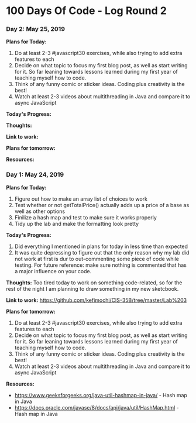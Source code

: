 # 100 Days Of Code - Log Round 2

### Day 2: May 25, 2019

**Plans for Today:**
1. Do at least 2-3 #javascript30 exercises, while also trying to add extra features to each
2. Decide on what topic to focus my first blog post, as well as start writing for it. So far leaning towards lessons learned during my first year of teaching myself how to code.
3. Think of any funny comic or sticker ideas. Coding plus creativity is the best!
4. Watch at least 2-3 videos about multithreading in Java and compare it to async JavaScript

**Today's Progress:**


**Thoughts:**


**Link to work:**


**Plans for tomorrow:**


**Resources:**


### Day 1: May 24, 2019

**Plans for Today:**
1. Figure out how to make an array list of choices to work
2. Test whether or not getTotalPrice() actually adds up a price of a base as well as other options
3. Finilize a hash map and test to make sure it works properly
4. Tidy up the lab and make the formatting look pretty

**Today's Progress:**
1. Did everything I mentioned in plans for today in less time than expected
2. It was quite depressing to figure out that the only reason why my lab did not work at first is dur to out-commenting some piece of code while testing. 
For future reference: make sure nothing is commented that has a major influence on your code.

**Thoughts:**
Too tired today to work on something code-related, so for the rest of the night I am planning to draw something in my new sketcbook.

**Link to work:**
https://github.com/kefimochi/CIS-35B/tree/master/Lab%203

**Plans for tomorrow:**
1. Do at least 2-3 #javascript30 exercises, while also trying to add extra features to each
2. Decide on what topic to focus my first blog post, as well as start writing for it. So far leaning towards lessons learned during my first year of teaching myself how to code.
3. Think of any funny comic or sticker ideas. Coding plus creativity is the best!
4. Watch at least 2-3 videos about multithreading in Java and compare it to async JavaScript

**Resources:**
* https://www.geeksforgeeks.org/java-util-hashmap-in-java/ - Hash map in Java
* https://docs.oracle.com/javase/8/docs/api/java/util/HashMap.html - Hash map in Java
